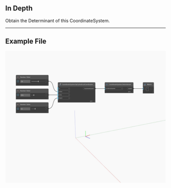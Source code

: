 ## In Depth
Obtain the Determinant of this CoordinateSystem.
___
## Example File

![Determinant](./Autodesk.DesignScript.Geometry.CoordinateSystem.Determinant_img.jpg)


